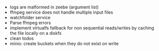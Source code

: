 - logs are malformed in zeebe (argument list)
- ffmpeg service does not handle multiple input files
- watchfolder service
- Parse ffmpeg errors
- implement virtualfs fallback for non sequential reads/writes by caching the file locally on a diskfs
- clean todos
- minio: create buckets when they do not exist on write